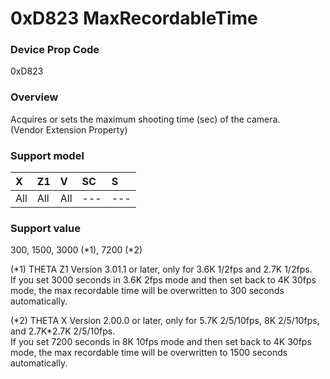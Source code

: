 # 0xD823 MaxRecordableTime

### Device Prop Code

0xD823

### Overview

Acquires or sets the maximum shooting time (sec) of the camera.  
(Vendor Extension Property)

### Support model

| X | Z1 | V | SC | S |
|:--|:--|:--|:--|:--|
| All | All | All | --- | --- |

### Support value

300, 1500, 3000 (\*1), 7200 (\*2)

(*1) THETA Z1 Version 3.01.1 or later, only for 3.6K 1/2fps and 2.7K 1/2fps.  
If you set 3000 seconds in 3.6K 2fps mode and then set back to 4K 30fps mode, the max recordable time will be overwritten to 300 seconds automatically.

(*2) THETA X Version 2.00.0 or later, only for 5.7K 2/5/10fps, 8K 2/5/10fps, and 2.7K\*2.7K 2/5/10fps.  
If you set 7200 seconds in 8K 10fps mode and then set back to 4K 30fps mode, the max recordable time will be overwritten to 1500 seconds automatically.
